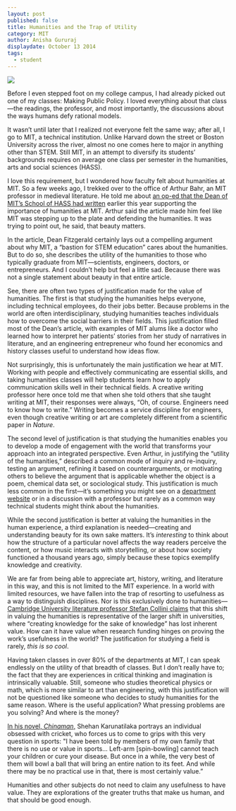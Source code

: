 ```yaml
---
layout: post
published: false
title: Humanities and the Trap of Utility
category: MIT
author: Anisha Gururaj
displaydate: October 13 2014
tags: 
  - student
---
```


![](http://phdcomics.com/comics/archive/phd011808s.gif)

Before I even stepped foot on my college campus, I had already picked out one of my classes: Making Public Policy. I loved everything about that class—the readings, the professor, and most importantly, the discussions about the ways humans defy rational models.

It wasn’t until later that I realized not everyone felt the same way; after all, I go to MIT, a technical institution. Unlike Harvard down the street or Boston University across the river, almost no one comes here to major in anything other than STEM. Still MIT, in an attempt to diversify its students’ backgrounds requires on average one class per semester in the humanities, arts and social sciences (HASS).

I love this requirement, but I wondered how faculty felt about humanities at MIT. So a few weeks ago, I trekked over to the office of Arthur Bahr, an MIT professor in medieval literature. He told me about [an op-ed that the Dean of MIT’s School of HASS had written](http://www.bostonglobe.com/opinion/2014/04/30/mit-humanities-are-just-important-stem/ZOArg1PgEFy2wm4ptue56I/story.html) earlier this year supporting the importance of humanities at MIT. Arthur said the article made him feel like MIT was stepping up to the plate and defending the humanities. It was trying to point out, he said, that beauty matters.

In the article, Dean Fitzgerald certainly lays out a compelling argument about why MIT, a “bastion for STEM education” cares about the humanities. But to do so, she describes the utility of the humanities to those who typically graduate from MIT—scientists, engineers, doctors, or entrepreneurs. And I couldn’t help but feel a little sad. Because there was not a single statement about beauty in that entire article.

See, there are often two types of justification made for the value of humanities. The first is that studying the humanities helps everyone, including technical employees, do their jobs better. Because problems in the world are often interdisciplinary, studying humanities teaches individuals how to overcome the social barriers in their fields. This justification filled most of the Dean’s article, with examples of MIT alums like a doctor who learned how to interpret her patients’ stories from her study of narratives in literature, and an engineering entrepreneur who found her economics and history classes useful to understand how ideas flow. 

Not surprisingly, this is unfortunately the main justification we hear at MIT. Working with people and effectively communicating are essential skills, and taking humanities classes will help students learn how to apply communication skills well in their technical fields. A creative writing professor here once told me that when she told others that she taught writing at MIT, their responses were always, “Oh, of course. Engineers need to know how to write.” Writing becomes a service discipline for engineers, even though creative writing or art are completely different from a scientific paper in _Nature_. 

The second level of justification is that studying the humanities enables you to develop a mode of engagement with the world that transforms your approach into an integrated perspective. Even Arthur, in justifying the “utility of the humanities,” described a common mode of inquiry and re-inquiry, testing an argument, refining it based on counterarguments, or motivating others to believe the argument that is applicable whether the object is a poem, chemical data set, or sociological study. This justification is much less common in the first—it’s something you might see on a [department website](http://shc.stanford.edu/why-do-humanities-matter) or in a discussion with a professor but rarely as a common way technical students might think about the humanities. 

While the second justification is better at valuing the humanities in the human experience, a third explanation is needed—creating and understanding beauty for its own sake matters. It’s _interesting_ to think about how the structure of a particular novel affects the way readers perceive the content, or how music interacts with storytelling, or about how society functioned a thousand years ago, simply because these topics exemplify knowledge and creativity. 

We are far from being able to appreciate art, history, writing, and literature in this way, and this is not limited to the MIT experience. In a world with limited resources, we have fallen into the trap of resorting to usefulness as a way to distinguish disciplines. Nor is this exclusively done to humanities—[Cambridge University literature professor Stefan Collini claims](http://news.harvard.edu/gazette/story/2013/05/oh-the-humanities/) that this shift in valuing the humanities is representative of the larger shift in universities, where “creating knowledge for the sake of knowledge” has lost inherent value. How can it have value when research funding hinges on proving the work’s usefulness in the world? The justification for studying a field is rarely, _this is so cool_. 

Having taken classes in over 80% of the departments at MIT, I can speak endlessly on the utility of that breadth of classes. But I don’t really have to; the fact that they are experiences in critical thinking and imagination is intrinsically valuable. Still, someone who studies theoretical physics or math, which is more similar to art than engineering, with this justification will not be questioned like someone who decides to study humanities for the same reason. Where is the useful application? What pressing problems are you solving? And where is the money?

[In his novel, _Chinaman_,](http://www.independent.co.uk/arts-entertainment/books/reviews/chinaman-by-shehan-karunatilaka-2276043.html) Shehan Karunatilaka portrays an individual obsessed with cricket, who forces us to come to grips with this very question in sports: "I have been told by members of my own family that there is no use or value in sports... Left-arm [spin-bowling] cannot teach your children or cure your disease. But once in a while, the very best of them will bowl a ball that will bring an entire nation to its feet. And while there may be no practical use in that, there is most certainly value.”

Humanities and other subjects do not need to claim any usefulness to have value. They are explorations of the greater truths that make us human, and that should be good enough.

